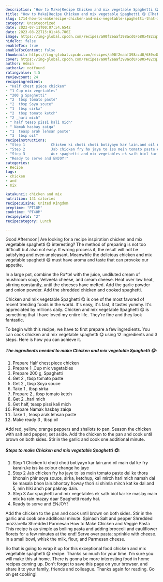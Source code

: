 ```yaml
---
description: "How to Make|Recipe Chicken and mix vegetable Spaghetti 😋 {That is Delicious"
title: "How to Make|Recipe Chicken and mix vegetable Spaghetti 😋 {That is Delicious"
slug: 1714-how-to-makerecipe-chicken-and-mix-vegetable-spaghetti-that-is-delicious
category: Uncategorized
date: 2023-07-11T00:07:54.654Z
date: 2023-08-22T15:01:46.706Z
image: https://img-global.cpcdn.com/recipes/a90f2eaaf398acd0/680x482cq70/chicken-and-mix-vegetable-spaghetti-recipe-main-photo.jpg
hideToc: false
enableToc: true
enableTocContent: false
thumbnail: https://img-global.cpcdn.com/recipes/a90f2eaaf398acd0/680x482cq70/chicken-and-mix-vegetable-spaghetti-recipe-main-photo.jpg
cover: https://img-global.cpcdn.com/recipes/a90f2eaaf398acd0/680x482cq70/chicken-and-mix-vegetable-spaghetti-recipe-main-photo.jpg
author: Admin
authorAv: notfound
ratingvalue: 4.5
reviewcount: 24
recipeingredient:
- "Half chest piece chicken"
- "1 Cup mix vegetables"
- "200 g Spaghetti"
- "2  tbsp tomato paste"
- "2  tbsp Soya souce"
- "1  tbsp sirka"
- "2  tbsp tomato ketch"
- "2 _hari mich"
- " half teasp pissi kali mich"
- " Namak hasbay zaiqa"
- "1  teasp arak lehsan paste"
- "3  tbsp oil"
recipeinstructions:
- "Step 1            Chicken ki choti choti botiyayn kar lain.and oil main dal ke fry karain.ke iss ka colour change ho jaye"
- "Step 2            Jab chicken fry ho jaye to iss mein tomato paste dal ke thora bhonain phir soya souce, sirka, ketchup, kali mirch hari mich namah dal ke masala bhon lain.bhontay howay thori si shimla mirch kat ke dal and 5, min hlki anch par paknay dain."
- "Step 3            Aur spaghetti and mix vegetables ek sath biol kar ke maslay main mix ka rain mazay daar Spaghetti ready hai."
- "Ready to serve and ENJOY!"
categories:
- Recipe
tags:
- chicken
- and
- mix

katakunci: chicken and mix 
nutrition: 141 calories
recipecuisine: United Kingdom
preptime: "PT18M"
cooktime: "PT40M"
recipeyield: "2"
recipecategory: Lunch

---
```



Good Afternoon| Are looking for a recipe inspiration chicken and mix vegetable spaghetti 😋 interesting? The method of preparing is not too difficult but also not easy. If wrong process it, the result will not be satisfying and even unpleasant. Meanwhile the delicious chicken and mix vegetable spaghetti 😋 must have aroma and taste that can provoke our appetite.





In a large pot, combine the Ro*tel with the juice, undiluted cream of mushroom soup, Velveeta cheese, and cream cheese. Heat over low heat, stirring constantly, until the cheeses have melted. Add the garlic powder and onion powder. Add the shredded chicken and cooked spaghetti.

Chicken and mix vegetable Spaghetti 😋 is one of the most favored of recent trending foods in the world. It's easy, it's fast, it tastes yummy. It's appreciated by millions daily. Chicken and mix vegetable Spaghetti 😋 is something that I have loved my entire life. They're fine and they look fantastic.


To begin with this recipe, we have to first prepare a few ingredients. You can cook chicken and mix vegetable spaghetti 😋 using 12 ingredients and 3 steps. Here is how you can achieve it.

<!--inarticleads1-->

##### The ingredients needed to make Chicken and mix vegetable Spaghetti 😋:

1. Prepare Half chest piece chicken
1. Prepare 1 ,Cup mix vegetables
1. Prepare 200 g, Spaghetti
1. Get 2 , tbsp tomato paste
1. Get 2 , tbsp Soya souce
1. Take 1 , tbsp sirka
1. Prepare 2 , tbsp tomato ketch
1. Get 2 _hari mich
1. Get  half, teasp pissi kali mich
1. Prepare  Namak hasbay zaiqa
1. Take 1 , teasp arak lehsan paste
1. Make ready 3 , tbsp oil


Add red, yellow, orange peppers and shallots to pan. Season the chicken with salt and pepper; set aside. Add the chicken to the pan and cook until brown on both sides. Stir in the garlic and cook one additional minute. 

<!--inarticleads2-->

##### Steps to make Chicken and mix vegetable Spaghetti 😋:

1. Step 1            Chicken ki choti choti botiyayn kar lain.and oil main dal ke fry karain.ke iss ka colour change ho jaye
1. Step 2            Jab chicken fry ho jaye to iss mein tomato paste dal ke thora bhonain phir soya souce, sirka, ketchup, kali mirch hari mich namah dal ke masala bhon lain.bhontay howay thori si shimla mirch kat ke dal and 5, min hlki anch par paknay dain.
1. Step 3            Aur spaghetti and mix vegetables ek sath biol kar ke maslay main mix ka rain mazay daar Spaghetti ready hai.
1. Ready to serve and ENJOY!

Add the chicken to the pan and cook until brown on both sides. Stir in the garlic and cook one additional minute. Spinach Salt and pepper Shredded mozzarella Shredded Parmesan How to Make Chicken and Veggie Pasta This recipe is as simple as boiling pasta and adding broccoli and cauliflower florets for a few minutes at the end! Serve over pasta; sprinkle with cheese. In a small bowl, whisk the milk, flour, and Parmesan cheese. 

So that is going to wrap it up for this exceptional food chicken and mix vegetable spaghetti 😋 recipe. Thanks so much for your time. I'm sure you will make this at home. There is gonna be more interesting food in home recipes coming up. Don't forget to save this page on your browser, and share it to your family, friends and colleague. Thanks again for reading. Go on get cooking!
